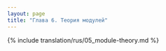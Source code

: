 ```yaml
---
layout: page
title: "Глава 6. Теория модулей"
---
```


{% include translation/rus/05_module-theory.md %}